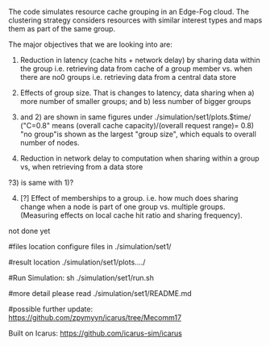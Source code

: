 The code simulates resource cache grouping in an Edge-Fog cloud. The clustering strategy considers resources with similar interest types and maps them as part of the same group.

The major objectives that we are looking into are:

1) Reduction in latency (cache hits + network delay) by sharing data within the group i.e. retrieving data from cache of a group member vs. when there are no0 groups i.e. retrieving data from a central data store 

2) Effects of group size. That is changes to latency, data sharing when a) more number of smaller groups; and b) less number of bigger groups


1) and 2) are shown in same figures under ./simulation/set1/plots.$time/    ("C=0.8" means (overall cache capacity)/(overall request range)= 0.8)
"no group"is shown as the largest "group size", which equals to overall number of nodes.

3) Reduction in network delay to computation when sharing within a group vs, when retrieving from a data store

?3) is same with 1)? 

4) [?] Effect of memberships to a group. i.e. how much does sharing change when a node is part of one group vs. multiple groups. (Measuring effects on local cache hit ratio and sharing frequency).

not done yet

#files location
configure files in ./simulation/set1/


#result location
./simulation/set1/plots..../


#Run Simulation:
sh ./simulation/set1/run.sh

#more detail
please read ./simulation/set1/README.md


#possible further update:
https://github.com/zpymyyn/icarus/tree/Mecomm17



Built on Icarus: https://github.com/icarus-sim/icarus
